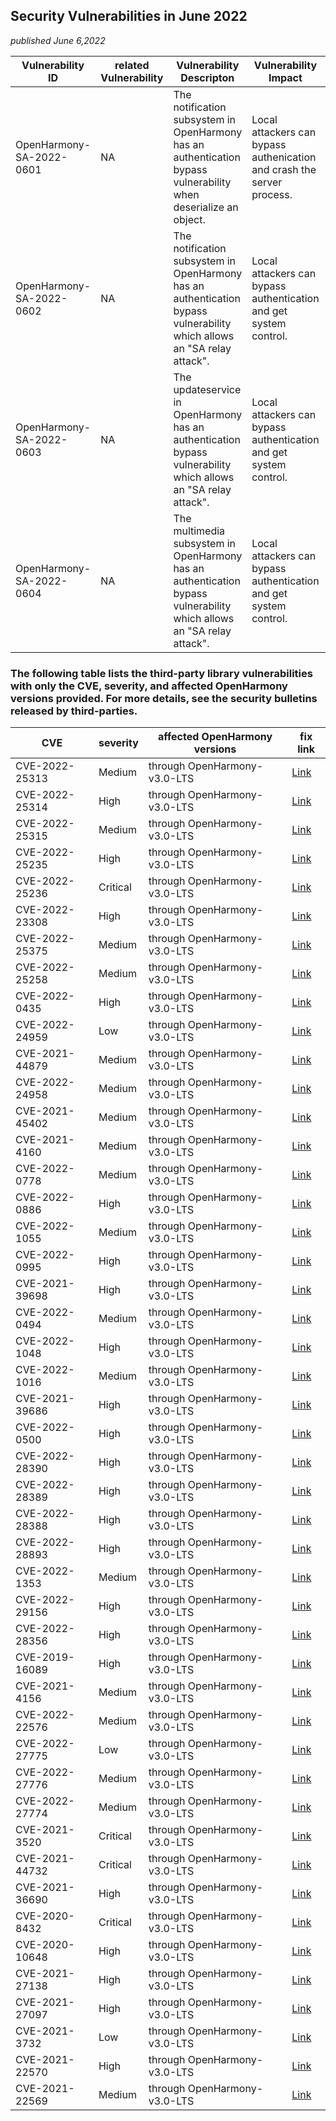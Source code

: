 ## Security Vulnerabilities in June 2022
_published June 6,2022_

| Vulnerability ID | related Vulnerability | Vulnerability Descripton | Vulnerability Impact | affected versions | affected projects| fix link | reference |
| -------- |-------- | -------- | -------- | ----------- | ----------- | -------- | ------- |
|OpenHarmony-SA-2022-0601 | NA | The notification subsystem in OpenHarmony has an authentication bypass vulnerability when deserialize an object.| Local attackers can bypass authenication and crash the server process. |through OpenHarmony-v3.0-LTS|notification_ces_standard|   [Link](https://gitee.com/openharmony/notification_ces_standard/pulls/269) |Reported by OpenHarmony Team|
|OpenHarmony-SA-2022-0602 | NA | The notification subsystem in OpenHarmony has an authentication bypass vulnerability which allows an "SA relay attack". | Local attackers can bypass authentication and get system control. |through OpenHarmony-v3.0-LTS|notification_ces_standard|   [Link](https://gitee.com/openharmony/notification_ces_standard/pulls/245) |Reported by OpenHarmony Team|
|OpenHarmony-SA-2022-0603 | NA | The updateservice in OpenHarmony has an authentication bypass vulnerability which allows an "SA relay attack".  | Local attackers can bypass authentication and get system control.  |through OpenHarmony-v3.0-LTS|update_updateservice|   [Link](https://gitee.com/openharmony/update_updateservice/pulls/115) |Reported by OpenHarmony Team|
|OpenHarmony-SA-2022-0604 | NA | The multimedia subsystem in OpenHarmony has an authentication bypass vulnerability which allows an "SA relay attack".  | Local attackers can bypass authentication and get system control. |through OpenHarmony-v3.0-LTS|multimedia_media_standard|   [Link](https://gitee.com/openharmony/multimedia_media_standard/pulls/567) |Reported by OpenHarmony Team|

### The following table lists the third-party library vulnerabilities with only the CVE, severity, and affected OpenHarmony versions provided. For more details, see the security bulletins released by third-parties.

| CVE | severity | affected OpenHarmony versions | fix link |
| --- | -------- | ---------------------- | ------- |
| CVE-2022-25313  | Medium | through OpenHarmony-v3.0-LTS|[Link](https://gitee.com/openharmony/third_party_expat/pulls/10) |
| CVE-2022-25314  | High | through OpenHarmony-v3.0-LTS|[Link](https://gitee.com/openharmony/third_party_expat/pulls/10) |
| CVE-2022-25315  | Medium | through OpenHarmony-v3.0-LTS|[Link](https://gitee.com/openharmony/third_party_expat/pulls/10) |
| CVE-2022-25235  | High | through OpenHarmony-v3.0-LTS|[Link](https://gitee.com/openharmony/third_party_expat/pulls/10) |
| CVE-2022-25236  | Critical | through OpenHarmony-v3.0-LTS|[Link](https://gitee.com/openharmony/third_party_expat/pulls/10) |
| CVE-2022-23308  | High | through OpenHarmony-v3.0-LTS|[Link](https://gitee.com/openharmony/third_party_libxml2/pulls/11) |
| CVE-2022-25375  | Medium | through OpenHarmony-v3.0-LTS|[Link](https://gitee.com/openharmony/kernel_linux_5.10/pulls/146) |
| CVE-2022-25258  | Medium | through OpenHarmony-v3.0-LTS|[Link](https://gitee.com/openharmony/kernel_linux_5.10/pulls/146) |
| CVE-2022-0435   | High | through OpenHarmony-v3.0-LTS|[Link](https://gitee.com/openharmony/kernel_linux_5.10/pulls/146) |
| CVE-2022-24959  | Low | through OpenHarmony-v3.0-LTS|[Link](https://gitee.com/openharmony/kernel_linux_5.10/pulls/146) |
| CVE-2021-44879  | Medium | through OpenHarmony-v3.0-LTS|[Link](https://gitee.com/openharmony/kernel_linux_5.10/pulls/146) |
| CVE-2022-24958  | Medium | through OpenHarmony-v3.0-LTS|[Link](https://gitee.com/openharmony/kernel_linux_5.10/pulls/146) |
| CVE-2021-45402  | Medium | through OpenHarmony-v3.0-LTS|[Link](https://gitee.com/openharmony/kernel_linux_5.10/pulls/146) |
| CVE-2021-4160   | Medium | through OpenHarmony-v3.0-LTS|[Link](https://gitee.com/openharmony/third_party_openssl/pulls/29) |
| CVE-2022-0778   | Medium | through OpenHarmony-v3.0-LTS|[Link](https://gitee.com/openharmony/third_party_openssl/pulls/34) |
| CVE-2022-0886   | High | through OpenHarmony-v3.0-LTS|[Link](https://gitee.com/openharmony/kernel_linux_5.10/pulls/143) |
| CVE-2022-1055   | Medium | through OpenHarmony-v3.0-LTS|[Link](https://gitee.com/openharmony/kernel_linux_5.10/pulls/175) |
| CVE-2022-0995   | High | through OpenHarmony-v3.0-LTS|[Link](https://gitee.com/openharmony/kernel_linux_5.10/pulls/175) |
| CVE-2021-39698  | High | through OpenHarmony-v3.0-LTS|[Link](https://gitee.com/openharmony/kernel_linux_5.10/pulls/175) |
| CVE-2022-0494   | Medium | through OpenHarmony-v3.0-LTS|[Link](https://gitee.com/openharmony/kernel_linux_5.10/pulls/175) |
| CVE-2022-1048   | High | through OpenHarmony-v3.0-LTS|[Link](https://gitee.com/openharmony/kernel_linux_5.10/pulls/175) |
| CVE-2022-1016   | Medium | through OpenHarmony-v3.0-LTS|[Link](https://gitee.com/openharmony/kernel_linux_5.10/pulls/175) |
| CVE-2021-39686  | High | through OpenHarmony-v3.0-LTS|[Link](https://gitee.com/openharmony/kernel_linux_5.10/pulls/175) |
| CVE-2022-0500   | High | through OpenHarmony-v3.0-LTS|[Link](https://gitee.com/openharmony/kernel_linux_5.10/pulls/163) |
| CVE-2022-28390  | High | through OpenHarmony-v3.0-LTS|[Link](https://gitee.com/openharmony/kernel_linux_5.10/pulls/181) |
| CVE-2022-28389  | High | through OpenHarmony-v3.0-LTS|[Link](https://gitee.com/openharmony/kernel_linux_5.10/pulls/181) |
| CVE-2022-28388  | High | through OpenHarmony-v3.0-LTS|[Link](https://gitee.com/openharmony/kernel_linux_5.10/pulls/181) |
| CVE-2022-28893  | High | through OpenHarmony-v3.0-LTS|[Link](https://gitee.com/openharmony/kernel_linux_5.10/pulls/181) |
| CVE-2022-1353   | Medium | through OpenHarmony-v3.0-LTS|[Link](https://gitee.com/openharmony/kernel_linux_5.10/pulls/181) |
| CVE-2022-29156  | High | through OpenHarmony-v3.0-LTS|[Link](https://gitee.com/openharmony/kernel_linux_5.10/pulls/181) |
| CVE-2022-28356  | High | through OpenHarmony-v3.0-LTS|[Link](https://gitee.com/openharmony/kernel_linux_5.10/pulls/181) |
| CVE-2019-16089  | High | through OpenHarmony-v3.0-LTS|[Link](https://gitee.com/openharmony/kernel_linux_5.10/pulls/152) |
| CVE-2021-4156   | Medium | through OpenHarmony-v3.0-LTS|[Link](https://gitee.com/openharmony/third_party_libsnd/pulls/10) |
| CVE-2022-22576  | Medium | through OpenHarmony-v3.0-LTS|[Link](https://gitee.com/openharmony/third_party_curl/pulls/52) |
| CVE-2022-27775  | Low | through OpenHarmony-v3.0-LTS|[Link](https://gitee.com/openharmony/third_party_curl/pulls/52) |
| CVE-2022-27776  | Medium | through OpenHarmony-v3.0-LTS|[Link](https://gitee.com/openharmony/third_party_curl/pulls/52) |
| CVE-2022-27774  | Medium | through OpenHarmony-v3.0-LTS|[Link](https://gitee.com/openharmony/third_party_curl/pulls/52) |
| CVE-2021-3520   | Critical | through OpenHarmony-v3.0-LTS|[Link](https://gitee.com/openharmony/third_party_lz4/pulls/2) |
| CVE-2021-44732  | Critical | through OpenHarmony-v3.0-LTS|[Link](https://gitee.com/openharmony/third_party_mbedtls/pulls/31) |
| CVE-2021-36690  | High | through OpenHarmony-v3.0-LTS|[Link](https://gitee.com/openharmony/third_party_sqlite/pulls/4) |
| CVE-2020-8432   | Critical | through OpenHarmony-v3.0-LTS|[Link](https://gitee.com/openharmony/device_hisilicon_third_party_uboot/pulls/21) |
| CVE-2020-10648  | High | through OpenHarmony-v3.0-LTS|[Link](https://gitee.com/openharmony/device_hisilicon_third_party_uboot/pulls/21) |
| CVE-2021-27138  | High | through OpenHarmony-v3.0-LTS|[Link](https://gitee.com/openharmony/device_hisilicon_third_party_uboot/pulls/21) |
| CVE-2021-27097  | High | through OpenHarmony-v3.0-LTS|[Link](https://gitee.com/openharmony/device_hisilicon_third_party_uboot/pulls/21) |
| CVE-2021-3732   | Low | through OpenHarmony-v3.0-LTS|[Link](https://gitee.com/openharmony/kernel_linux_5.10/pulls/180) |
| CVE-2021-22570  | High | through OpenHarmony-v3.0-LTS|[Link](https://gitee.com/openharmony/third_party_protobuf/pulls/26) |
| CVE-2021-22569  | Medium | through OpenHarmony-v3.0-LTS|[Link](https://gitee.com/openharmony/third_party_protobuf/pulls/27) |
